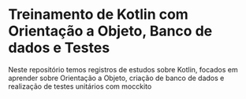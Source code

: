 # Treinamento de Kotlin com Orientação a Objeto, Banco de dados e Testes

Neste repositório temos registros de estudos sobre Kotlin, focados em aprender sobre Orientação a Objeto, criação de banco de dados e realização de testes unitários com mocckito
